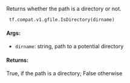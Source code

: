 
Returns whether the path is a directory or not.

```
 tf.compat.v1.gfile.IsDirectory(dirname)
```
#### Args:
- `dirname`: string, path to a potential directory
#### Returns:

True, if the path is a directory; False otherwise
